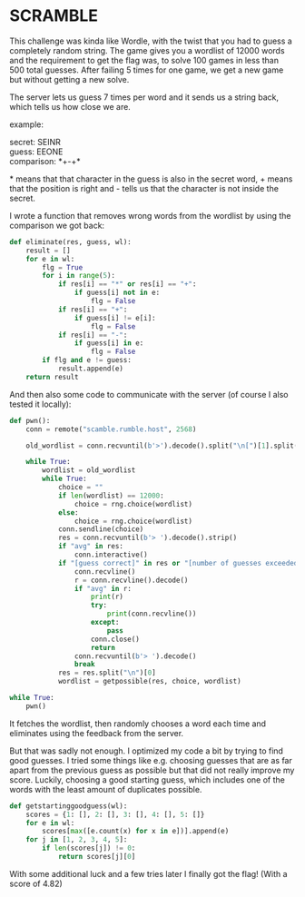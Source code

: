 # SCRAMBLE

This challenge was kinda like Wordle, with the twist that you had to guess a completely random string. The game gives you a wordlist of 12000 words and the requirement to get the flag was, to solve 100 games in less than 500 total guesses. After failing 5 times for one game, we get a new game but without getting a new solve.

The server lets us guess 7 times per word and it sends us a string back, which tells us how close we are.

example:

secret: SEINR <br>
guess: EEONE <br>
comparison: \*\+\-\+\*

\* means that that character in the guess is also in the secret word, + means that the position is right and - tells us that the character is not inside the secret.

I wrote a function that removes wrong words from the wordlist by using the comparison we got back:

```py
def eliminate(res, guess, wl):
    result = []
    for e in wl:
        flg = True
        for i in range(5):
            if res[i] == "*" or res[i] == "+":
                if guess[i] not in e:
                    flg = False
            if res[i] == "+":
                if guess[i] != e[i]:
                    flg = False
            if res[i] == "-":
                if guess[i] in e:
                    flg = False
        if flg and e != guess:
            result.append(e)
    return result
```

And then also some code to communicate with the server (of course I also tested it locally):

```py
def pwn():
    conn = remote("scamble.rumble.host", 2568)

    old_wordlist = conn.recvuntil(b'>').decode().split("\n[")[1].split("\n")[1:]

    while True:
        wordlist = old_wordlist
        while True:
            choice = ""
            if len(wordlist) == 12000:
                choice = rng.choice(wordlist)
            else:
                choice = rng.choice(wordlist)
            conn.sendline(choice)
            res = conn.recvuntil(b'> ').decode().strip()
            if "avg" in res:
                conn.interactive()
            if "[guess correct]" in res or "[number of guesses exceeded]" in res:
                conn.recvline()
                r = conn.recvline().decode()
                if "avg" in r:
                    print(r)
                    try:
                        print(conn.recvline())
                    except:
                        pass
                    conn.close()
                    return
                conn.recvuntil(b'> ').decode()
                break
            res = res.split("\n")[0]
            wordlist = getpossible(res, choice, wordlist)

while True:
    pwn()
```

It fetches the wordlist, then randomly chooses a word each time and eliminates using the feedback from the server.

But that was sadly not enough. I optimized my code a bit by trying to find good guesses. I tried some things like e.g. choosing guesses that are as far apart from the previous guess as possible but that did not really improve my score. Luckily, choosing a good starting guess, which includes one of the words with the least amount of duplicates possible.

```py
def getstartinggoodguess(wl):
    scores = {1: [], 2: [], 3: [], 4: [], 5: []}
    for e in wl:
        scores[max([e.count(x) for x in e])].append(e)
    for j in [1, 2, 3, 4, 5]:
        if len(scores[j]) != 0:
            return scores[j][0]
```

With some additional luck and a few tries later I finally got the flag! (With a score of 4.82)